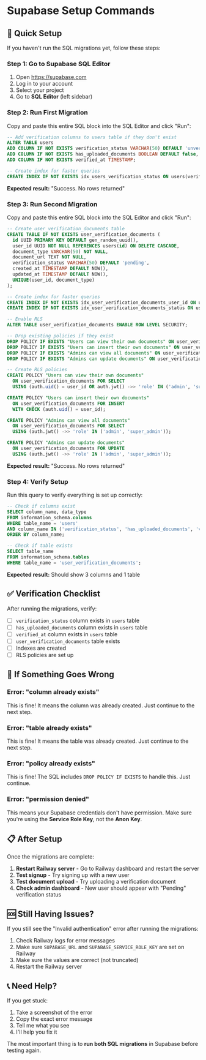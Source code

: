 # Supabase Setup Commands

## 🚀 Quick Setup

If you haven't run the SQL migrations yet, follow these steps:

### Step 1: Go to Supabase SQL Editor
1. Open https://supabase.com
2. Log in to your account
3. Select your project
4. Go to **SQL Editor** (left sidebar)

### Step 2: Run First Migration
Copy and paste this entire SQL block into the SQL Editor and click "Run":

```sql
-- Add verification columns to users table if they don't exist
ALTER TABLE users
ADD COLUMN IF NOT EXISTS verification_status VARCHAR(50) DEFAULT 'unverified',
ADD COLUMN IF NOT EXISTS has_uploaded_documents BOOLEAN DEFAULT false,
ADD COLUMN IF NOT EXISTS verified_at TIMESTAMP;

-- Create index for faster queries
CREATE INDEX IF NOT EXISTS idx_users_verification_status ON users(verification_status);
```

**Expected result:** "Success. No rows returned"

### Step 3: Run Second Migration
Copy and paste this entire SQL block into the SQL Editor and click "Run":

```sql
-- Create user_verification_documents table
CREATE TABLE IF NOT EXISTS user_verification_documents (
  id UUID PRIMARY KEY DEFAULT gen_random_uuid(),
  user_id UUID NOT NULL REFERENCES users(id) ON DELETE CASCADE,
  document_type VARCHAR(50) NOT NULL,
  document_url TEXT NOT NULL,
  verification_status VARCHAR(50) DEFAULT 'pending',
  created_at TIMESTAMP DEFAULT NOW(),
  updated_at TIMESTAMP DEFAULT NOW(),
  UNIQUE(user_id, document_type)
);

-- Create index for faster queries
CREATE INDEX IF NOT EXISTS idx_user_verification_documents_user_id ON user_verification_documents(user_id);
CREATE INDEX IF NOT EXISTS idx_user_verification_documents_status ON user_verification_documents(verification_status);

-- Enable RLS
ALTER TABLE user_verification_documents ENABLE ROW LEVEL SECURITY;

-- Drop existing policies if they exist
DROP POLICY IF EXISTS "Users can view their own documents" ON user_verification_documents;
DROP POLICY IF EXISTS "Users can insert their own documents" ON user_verification_documents;
DROP POLICY IF EXISTS "Admins can view all documents" ON user_verification_documents;
DROP POLICY IF EXISTS "Admins can update documents" ON user_verification_documents;

-- Create RLS policies
CREATE POLICY "Users can view their own documents"
  ON user_verification_documents FOR SELECT
  USING (auth.uid() = user_id OR auth.jwt() ->> 'role' IN ('admin', 'super_admin'));

CREATE POLICY "Users can insert their own documents"
  ON user_verification_documents FOR INSERT
  WITH CHECK (auth.uid() = user_id);

CREATE POLICY "Admins can view all documents"
  ON user_verification_documents FOR SELECT
  USING (auth.jwt() ->> 'role' IN ('admin', 'super_admin'));

CREATE POLICY "Admins can update documents"
  ON user_verification_documents FOR UPDATE
  USING (auth.jwt() ->> 'role' IN ('admin', 'super_admin'));
```

**Expected result:** "Success. No rows returned"

### Step 4: Verify Setup
Run this query to verify everything is set up correctly:

```sql
-- Check if columns exist
SELECT column_name, data_type 
FROM information_schema.columns 
WHERE table_name = 'users' 
AND column_name IN ('verification_status', 'has_uploaded_documents', 'verified_at')
ORDER BY column_name;

-- Check if table exists
SELECT table_name 
FROM information_schema.tables 
WHERE table_name = 'user_verification_documents';
```

**Expected result:** Should show 3 columns and 1 table

## ✅ Verification Checklist

After running the migrations, verify:

- [ ] `verification_status` column exists in `users` table
- [ ] `has_uploaded_documents` column exists in `users` table
- [ ] `verified_at` column exists in `users` table
- [ ] `user_verification_documents` table exists
- [ ] Indexes are created
- [ ] RLS policies are set up

## 🔧 If Something Goes Wrong

### Error: "column already exists"
This is fine! It means the column was already created. Just continue to the next step.

### Error: "table already exists"
This is fine! It means the table was already created. Just continue to the next step.

### Error: "policy already exists"
This is fine! The SQL includes `DROP POLICY IF EXISTS` to handle this. Just continue.

### Error: "permission denied"
This means your Supabase credentials don't have permission. Make sure you're using the **Service Role Key**, not the **Anon Key**.

## 📋 After Setup

Once the migrations are complete:

1. **Restart Railway server** - Go to Railway dashboard and restart the server
2. **Test signup** - Try signing up with a new user
3. **Test document upload** - Try uploading a verification document
4. **Check admin dashboard** - New user should appear with "Pending" verification status

## 🆘 Still Having Issues?

If you still see the "Invalid authentication" error after running the migrations:

1. Check Railway logs for error messages
2. Make sure `SUPABASE_URL` and `SUPABASE_SERVICE_ROLE_KEY` are set on Railway
3. Make sure the values are correct (not truncated)
4. Restart the Railway server

## 📞 Need Help?

If you get stuck:
1. Take a screenshot of the error
2. Copy the exact error message
3. Tell me what you see
4. I'll help you fix it

The most important thing is to **run both SQL migrations** in Supabase before testing again.

